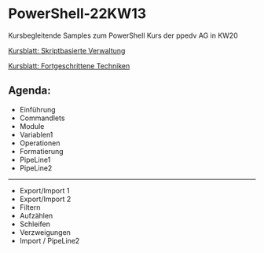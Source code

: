 # PowerShell-22KW13
Kursbegleitende Samples zum PowerShell Kurs der ppedv AG in KW20

[Kursblatt: Skriptbasierte Verwaltung](https://ppedv.de/schulung/kurse/PowershellAdministrationWindowslWMIActiveDirectoryIIS7cmdletspipelinesPs1Skripte.aspx)

[Kursblatt: Fortgeschrittene Techniken](https://ppedv.de/schulung/kurse/PowerShellCorecmdletScriptlernenFortgeschrittenWorkflowProgrammierungSeminarTraining.aspx)

## Agenda:
- Einführung
- Commandlets
- Module
- Variablen1
- Operationen
- Formatierung
- PipeLine1
- PipeLine2
---
- Export/Import 1
- Export/Import 2
- Filtern
- Aufzählen
- Schleifen
- Verzweigungen
- Import / PipeLine2

